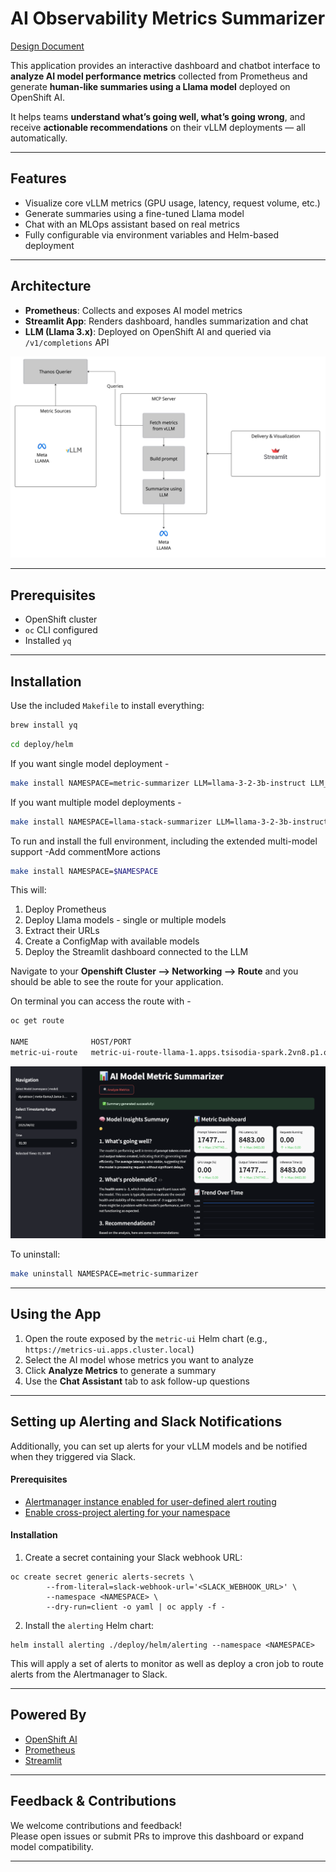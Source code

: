 # AI Observability Metrics Summarizer

[Design Document](https://docs.google.com/document/d/1bXBCL4fbPlRqQxwhGX1p12CS_E6-9oOyFnYSpbQskyI/edit?usp=sharing)

This application provides an interactive dashboard and chatbot interface to **analyze AI model performance metrics** collected from Prometheus and generate **human-like summaries using a Llama model** deployed on OpenShift AI.

It helps teams **understand what’s going well, what’s going wrong**, and receive **actionable recommendations** on their vLLM deployments — all automatically.

---

## Features

- Visualize core vLLM metrics (GPU usage, latency, request volume, etc.)
- Generate summaries using a fine-tuned Llama model
- Chat with an MLOps assistant based on real metrics
- Fully configurable via environment variables and Helm-based deployment

---

## Architecture

- **Prometheus**: Collects and exposes AI model metrics
- **Streamlit App**: Renders dashboard, handles summarization and chat
- **LLM (Llama 3.x)**: Deployed on OpenShift AI and queried via `/v1/completions` API

![Architecture](docs/img/arch-1.jpg)

---

## Prerequisites

- OpenShift cluster
- `oc` CLI configured
- Installed `yq`

---

## Installation

Use the included `Makefile` to install everything:

```bash
brew install yq
```

```bash
cd deploy/helm
```

If you want single model deployment -

```bash
make install NAMESPACE=metric-summarizer LLM=llama-3-2-3b-instruct LLM_TOLERATION="nvidia.com/gpu"
```

If you want multiple model deployments -

```bash
make install NAMESPACE=llama-stack-summarizer LLM=llama-3-2-3b-instruct LLM_TOLERATION="nvidia.com/gpu" SAFETY=llama-guard-3-8b SAFETY_TOLERATION="nvidia.com/gpu"
```

To run and install the full environment, including the extended multi-model support -Add commentMore actions

```bash
make install NAMESPACE=$NAMESPACE
```

This will:

1. Deploy Prometheus
2. Deploy Llama models - single or multiple models
3. Extract their URLs
4. Create a ConfigMap with available models
5. Deploy the Streamlit dashboard connected to the LLM

Navigate to your **Openshift Cluster --> Networking --> Route** and you should be able to see the route for your application.

On terminal you can access the route with -

```bash
oc get route

NAME              HOST/PORT                                                               PATH   SERVICES        PORT   TERMINATION     WILDCARD
metric-ui-route   metric-ui-route-llama-1.apps.tsisodia-spark.2vn8.p1.openshiftapps.com          metric-ui-svc   8501   edge/Redirect   None
```

![UI](docs/img/ui-1.png)

To uninstall:

```bash
make uninstall NAMESPACE=metric-summarizer
```

---

## Using the App

1. Open the route exposed by the `metric-ui` Helm chart (e.g., `https://metrics-ui.apps.cluster.local`)
2. Select the AI model whose metrics you want to analyze
3. Click **Analyze Metrics** to generate a summary
4. Use the **Chat Assistant** tab to ask follow-up questions

---

## Setting up Alerting and Slack Notifications

Additionally, you can set up alerts for your vLLM models and be notified when they triggered via Slack.

#### Prerequisites
- [Alertmanager instance enabled for user-defined alert routing](https://docs.redhat.com/en/documentation/openshift_container_platform/4.11/html/monitoring/enabling-alert-routing-for-user-defined-projects#enabling-the-platform-alertmanager-instance-for-user-defined-alert-routing_enabling-alert-routing-for-user-defined-projects)
- [Enable cross-project alerting for your namespace](https://docs.redhat.com/en/documentation/openshift_container_platform/4.18/html-single/monitoring/index#creating-cross-project-alerting-rules-for-user-defined-projects_managing-alerts-as-an-administrator)

#### Installation
1. Create a secret containing your Slack webhook URL:
```
oc create secret generic alerts-secrets \
		--from-literal=slack-webhook-url='<SLACK_WEBHOOK_URL>' \
		--namespace <NAMESPACE> \
		--dry-run=client -o yaml | oc apply -f -
```
2. Install the `alerting` Helm chart:
```
helm install alerting ./deploy/helm/alerting --namespace <NAMESPACE>
```
This will apply a set of alerts to monitor as well as deploy a cron job to route alerts from the Alertmanager to Slack.

---

## Powered By

- [OpenShift AI](https://www.redhat.com/en/technologies/cloud-computing/openshift/openshift-ai)
- [Prometheus](https://prometheus.io/)
- [Streamlit](https://streamlit.io/)

---

## Feedback & Contributions

We welcome contributions and feedback!  
Please open issues or submit PRs to improve this dashboard or expand model compatibility.

---
